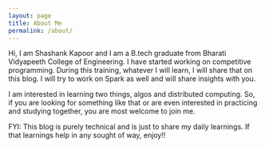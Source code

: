 ```yaml
---
layout: page
title: About Me
permalink: /about/
---
```


Hi, I am Shashank Kapoor and I am a B.tech graduate from Bharati Vidyapeeth College of Engineering. I have started working on competitive programming. During this training, whatever I will learn, I will share that on this blog. I will try to work on Spark as well and will share insights with you. 

I am interested in learning two things, algos and distributed computing. So, if you are looking for something like that or are even interested in practicing and studying together, you are most welcome to join me. 

FYI: This blog is purely technical and is just to share my daily learnings. If that learnings help in any sought of way,  enjoy!!


